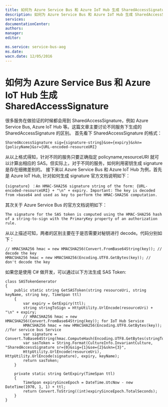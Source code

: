 ```yaml
---
title: 如何为 Azure Service Bus 和 Azure IoT Hub 生成 SharedAccessSignature
description: 如何为 Azure Service Bus 和 Azure IoT Hub 生成 SharedAccessSignature
services: 
documentationCenter: 
authors: 
manager: 
editor: 

ms.service: service-bus-aog
ms.date: 
wacn.date: 12/05/2016
---
```


# 如何为 Azure Service Bus 和 Azure IoT Hub 生成 SharedAccessSignature #

很多服务在做验证的时候都会用到 SharedAccessSignature，例如 Azure Service Bus, Azure IoT Hub 等。这篇文章主要讨论不同服务下生成的 SharedAccessSignature 的区别。
首先看下 SharedAccessSignature 的格式：

    SharedAccessSignature sig={signature-string}&se={expiry}&skn={policyName}&sr={URL-encoded-resourceURI}

从以上格式得知，针对不同的服务只要正确指定 policyname,resourceURI 就可以计算出相应的 SAS。但实际上，对于不同的服务，如何利用密钥生成 signature 是存在细微差别的。
接下来以 Azure Service Bus 和 Azure IoT Hub 为例，首先是 Azure IoT Hub, 针对如何生成 signature 官方文档说明如下：

    {signature} ：An HMAC-SHA256 signature string of the form: {URL-encoded-resourceURI} + "\n" + expiry. Important: The key is decoded from >base64 and used as key to perform the HMAC-SHA256 computation.

其次关于 Azure Service Bus 的官方文档说明如下： 

    The signature for the SAS token is computed using the HMAC-SHA256 hash of a string-to-sign with the PrimaryKey property of an authorization rule.

从以上描述可知，两者的区别主要在于是否需要对秘钥进行 decode。代码分别如下：

    // HMACSHA256 hmac = new HMACSHA256(Convert.FromBase64String(key)); // decode the key
    HMACSHA256 hmac = new HMACSHA256(Encoding.UTF8.GetBytes(key)); // don't decode the key

如果您是使用 C# 做开发，可以通过以下方法生成 SAS Token:

    class SASTokenGenerator
    {
        public static string GetSASToken(string resourceUri, string keyName, string key, TimeSpan ttl)
        {
            var expiry = GetExpiry(ttl);
            string stringToSign = HttpUtility.UrlEncode(resourceUri) + "\n" + expiry;
            // HMACSHA256 hmac = new HMACSHA256(Convert.FromBase64String(key)); for IoT Hub Service
            HMACSHA256 hmac = new HMACSHA256(Encoding.UTF8.GetBytes(key)); //for service bus Service
            var signature = Convert.ToBase64String(hmac.ComputeHash(Encoding.UTF8.GetBytes(stringToSign)));
            var sasToken = String.Format(CultureInfo.InvariantCulture, "SharedAccessSignature sr={0}&sig={1}&se={2}&skn={3}", 
            HttpUtility.UrlEncode(resourceUri), HttpUtility.UrlEncode(signature), expiry, keyName);
            return sasToken;
        }

        private static string GetExpiry(TimeSpan ttl)
        {
            TimeSpan expirySinceEpoch = DateTime.UtcNow - new DateTime(1970, 1, 1) + ttl;
            return Convert.ToString((int)expirySinceEpoch.TotalSeconds);
        }
    }